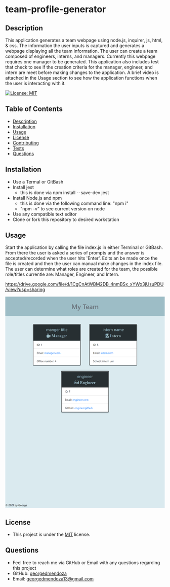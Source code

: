 # team-profile-generator

  ## Description 
  This application generates a team webpage using node.js, inquirer, js, html, & css. The information the user inputs is captured and generates a webpage displaying all the team information. The user can create a team composed of engineers, interns, and managers. Currently this webpage requires one manager to be generated. This application also includes test that check to see if the creation criteria for the manager, engineer, and intern are meet before making changes to the application. A brief video is attached in the Usage section to see how the application functions when the user is interacting with it.


  [![License: MIT](https://img.shields.io/badge/License-MIT-yellow.svg)](https://opensource.org/licenses/MIT)
  ## Table of Contents
  - [Description](#description)
  - [Installation](#installation)
  - [Usage](#usage)
  - [License](#license)
  - [Contributing](#contributing)
  - [Tests](#tests)
  - [Questions](#questions)

  ## Installation 
  - Use a Termal or GitBash
  - Install jest 
    - this is done via npm install --save-dev jest
  - Install Node.js and npm
    - this is done via the following command line: "npm i"
    - "npm -v" to see current version on node
  - Use any compatible text editor
  - Clone or fork this repository to desired workstation

  ## Usage 
  Start the application by calling the file index.js in either Terminal or GitBash. From there the user is asked a series of prompts and the answer is accepted/recorded when the user hits 'Enter'. Edits an be made once the file is created and then the user can manual make changes in the index file. The user can determine what roles are created for the team, the possible role/titles currentle are: Manager, Engineer, and Intern.

  https://drive.google.com/file/d/1CgCnAtWBM2DB_4nmBSx_xYWo3jUsuPDU/view?usp=sharing  

  ![screenshot](src/images/screenshot.png)
  
  ## License
  - This project is under the [MIT](https://opensource.org/licenses/MIT) license. 

  ## Questions
  - Feel free to reach me via GitHub or Email with any questions regarding this project
  - GitHub: [georgedmendoza](https://github.com/georgedmendoza)
  - Email: [georgedmendoza13@gmail.com](mailto:georgedmendoza13@gmail.com)

